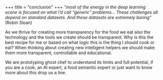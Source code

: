 +++
title = "conclusion"
+++
_"most of the energy in the deep learning scene is focused on what I’d call “generic” problems… These challenges all depend on standard datasets. And these datasets are extremely boring"_ (Robin Sloan)

As we thrive for creating more transparency for the food we eat also the technology and the tools we create should be transparent. Why is this the best recipe for me or based on what logic this is the thing I should cook or eat? When thinking about creating new intelligent helpers we should make them more transparent, controllable and educational.

We are prototyping ghost chef to understand its limits and full potential, if you are a cook, an AI expert, a food semantic expert or just want to know more about this drop us a line.
